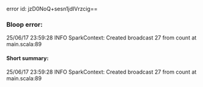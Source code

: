 error id: jzD0NoQ+sesn1jdIVrzcig==
### Bloop error:

25/06/17 23:59:28 INFO SparkContext: Created broadcast 27 from count at main.scala:89
#### Short summary: 

25/06/17 23:59:28 INFO SparkContext: Created broadcast 27 from count at main.scala:89